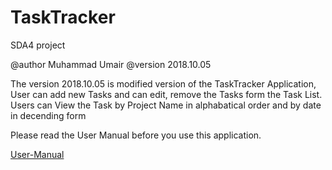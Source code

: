 # TaskTracker
SDA4 project

@author  Muhammad Umair
@version 2018.10.05

 The version 2018.10.05 is modified version of the TaskTracker Application,
 User can add new Tasks and can edit, remove the Tasks form the Task List.
 Users can View the Task by Project Name in alphabatical order and by date in decending form


Please read the User Manual before you use this application.

[User-Manual](src/moh/User-Manual.md)
